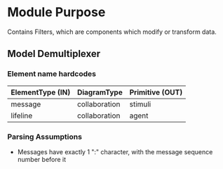 # Module Purpose
Contains Filters, which are components which modify or transform data.

## Model Demultiplexer
### Element name hardcodes
| ElementType (IN) | DiagramType   | Primitive (OUT) |
|------------------|---------------|-----------------|
| message          | collaboration | stimuli         |
| lifeline         | collaboration | agent           |

### Parsing Assumptions
- Messages have exactly 1 ":" character, with the message sequence number before it